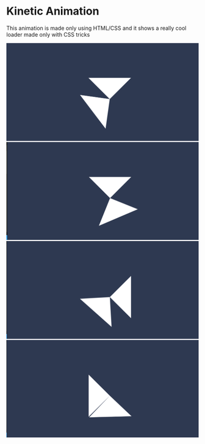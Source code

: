 # Kinetic Animation
This animation is made only using HTML/CSS and it shows a really cool loader made only with CSS tricks 

![Image](1.png)
![Image](2.png)
![Image](3.png)
![Image](4.png)


